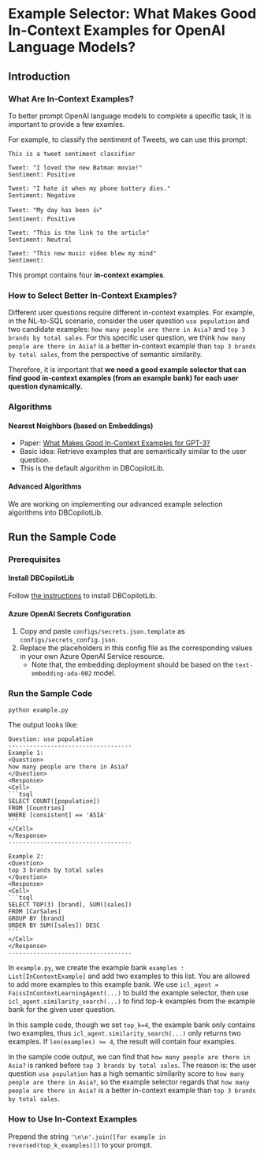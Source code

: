 # Example Selector: What Makes Good In-Context Examples for OpenAI Language Models?

## Introduction

### What Are In-Context Examples?

To better prompt OpenAI language models to complete a specific task, it is important to provide a few examles.

For example, to classify the sentiment of Tweets, we can use this prompt:

```
This is a tweet sentiment classifier

Tweet: "I loved the new Batman movie!"
Sentiment: Positive

Tweet: "I hate it when my phone battery dies." 
Sentiment: Negative

Tweet: "My day has been 👍"
Sentiment: Positive

Tweet: "This is the link to the article"
Sentiment: Neutral

Tweet: "This new music video blew my mind"
Sentiment:
```

This prompt contains four **in-context examples**.

### How to Select Better In-Context Examples?

Different user questions require different in-context examples.
For example, in the NL-to-SQL scenario, consider the user question `usa population` and two candidate examples: `how many people are there in Asia?` and `top 3 brands by total sales`.
For this specific user question, we think `how many people are there in Asia?` is a better in-context example than `top 3 brands by total sales`, from the perspective of semantic similarity.

Therefore, it is important that **we need a good example selector that can find good in-context examples (from an example bank) for each user question dynamically.**

### Algorithms

#### Nearest Neighbors (based on Embeddings)

- Paper: [What Makes Good In-Context Examples for GPT-3?](https://arxiv.org/pdf/2101.06804.pdf)
- Basic idea: Retrieve examples that are semantically similar to the user question.
- This is the default algorithm in DBCopilotLib.

#### Advanced Algorithms

We are working on implementing our advanced example selection algorithms into DBCopilotLib.

## Run the Sample Code

### Prerequisites

#### Install DBCopilotLib

Follow [the instructions](https://dev.azure.com/TScience/NL2Code/_git/DBCopilotLib-Samples?anchor=install-dbcopilotlib) to install DBCopilotLib.

#### Azure OpenAI Secrets Configuration

1. Copy and paste `configs/secrets.json.template` as `configs/secrets_config.json`.
2. Replace the placeholders in this config file as the corresponding values in your own Azure OpenAI Service resource.
    - Note that, the embedding deployment should be based on the `text-embedding-ada-002` model.

### Run the Sample Code

```python
python example.py
```

The output looks like:

~~~
Question: usa population
-----------------------------------
Example 1:
<Question>
how many people are there in Asia?
</Question>
<Response>
<Cell>
```tsql
SELECT COUNT([population])
FROM [Countries]
WHERE [consistent] == 'ASIA'
```
</Cell>
</Response>
-----------------------------------

Example 2:
<Question>
top 3 brands by total sales
</Question>
<Response>
<Cell>
```tsql
SELECT TOP(3) [brand], SUM([sales])
FROM [CarSales]
GROUP BY [brand]
ORDER BY SUM([sales]) DESC
```
</Cell>
</Response>
-----------------------------------
~~~

In `example.py`, we create the example bank `examples : List[InContextExample]` and add two examples to this list.
You are allowed to add more examples to this example bank.
We use `icl_agent = FaissInContextLearningAgent(...)` to build the example selector, then use `icl_agent.similarity_search(...)` to find top-k examples from the example bank for the given user question.

In this sample code, though we set `top_k=4`, the example bank only contains two examples, thus `icl_agent.similarity_search(...)` only returns two examples.
If `len(examples) >= 4`, the result will contain four examples.

In the sample code output, we can find that `how many people are there in Asia?` is ranked before `top 3 brands by total sales`.
The reason is: the user question `usa population` has a high semantic similarity score to `how many people are there in Asia?`, so the example selector regards that `how many people are there in Asia?` is a better in-context example than `top 3 brands by total sales`.

### How to Use In-Context Examples

Prepend the string `'\n\n'.join([for example in reversed(top_k_examples)])` to your prompt.